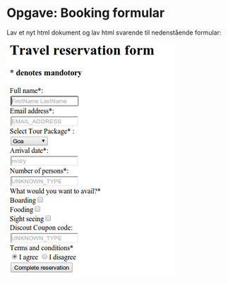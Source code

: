 # Opgave: Booking formular

Lav et nyt html dokument og lav html svarende til nedenstående formular:

![Bookingform](./images/bookingform.png)